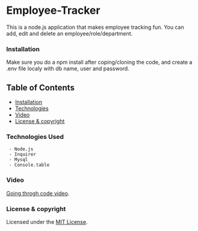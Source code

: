 # Employee-Tracker
This is a node.js application that makes employee tracking fun. You can add, edit and delete an employee/role/department.

### Installation

Make sure you do a npm install after coping/cloning the code, and create a .env file localy with db name, user and password.

## Table of Contents
 * [Installation](#installation)
 * [Technologies](#technologies-used)
 * [Video](#Video)
 * [License & copyright](#License-&-copyright)


### Technologies Used
     - Node.js
     - Inquirer
     - Mysql
     - Console.table

### Video

[Going throgh code video]().

### License & copyright
Licensed under the [MIT License](LICENSE).
